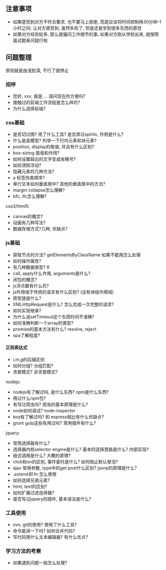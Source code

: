 ## 注意事项

- 如果感觉到对方不符合要求, 也不要马上拒绝, 而是应该将时间控制再30分钟-1小时之间; 让对方感受到, 虽然失败了, 但是还是学到很多东西的感觉
- 如果对方经验较多, 那么就偏问工作细节的事, 如果对方刚从学校出来, 就按照面试题来问就行啦

## 问题整理

原则就是由浅到深, 不行了就停止

### 招呼

- 您好, xxx, 我是.... 请问现在你方便吗?
- 接触过的前端工作流程是怎么样的?
- 为什么选择前端?

### css基础

- 是否切过图? 用了什么工具? 是否弄过spirits, 作用是什么?
- 什么是盒模型? 列举一下行内元素和块元素?
- position, display的取值, 并且有什么区别?
- box-sizing 取值和作用?
- 如何设置超出的文字变成省略号?
- 如何清除浮动?
- 隐藏元素的几种方法?
- a 标签伪类顺序?
- 单行文本如何垂直居中? 其他的垂直居中的方法? 
- margin collapse怎么理解?
- bfc, ifc怎么理解?

css3/html5: 

- canvas的概念?
- 动画有几种写法?
- 数据存储方式?几种, 优缺点?

### js基础

- 获取节点的方法? getElementsByClassName 如果不能用怎么处理
- 如何操作属性?
- 有几种数据类型? 6
- call, apply什么作用, arguments是什么?
- 闭包的概念?
- js浮点数有什么坑?
- js作用域于传统的语言有什么区别? (没有块级作用域)
- 原型链是什么?
- XMLHttpRequest是什么? 怎么完成一次完整的请求?
- 如何实现继承?
- 为什么说setTimeout这个东西时间不准确?
- 如何准确判断一个array的类型?
- promise的基本方法有什么? resolve, reject
- spa了解程度?

#### 正则表达式

- i,m,g的后缀区别
- 如何分组? 分组匹配?
- 贪婪模式? 非贪婪模式?

nodejs:

- nodejs有了解过吗, 是什么东西? npm是什么东西?
- 用过什么npm包?
- 有写过爬虫吗? 爬虫的基本原理是什么?
- node如何调试? node-inspector
- koa有了解过吗? 和 express相比有什么优缺点?
- grunt gulp这些有用过吗? 常用插件有什么?

jquery:

- 常用选择器有什么?
- 选择器内核selector engine是什么? 基本的选择思路是什么? 内部实现?
- 链式调用是什么? 大概的原理?
- click和on的区别, 事件委托是什么? 如何阻止默认冒泡?
- ajax 常用参数, type中的get post什么区别? jsonp的原理是什么? 
- $.extend和$.fn 怎么使用
- 如何选择兄弟元素?
- html, text的区别?
- 如何扩展过滤选择器?
- 是否写过jquery的插件, 基本语法是什么?

### 工具使用

- svn, git的使用? 使用了什么工具?
- 命令能讲一下吗? 如何合并代码?
- 写代码用什么文本编辑器? 有什么优点?

### 学习方法的考察

- 如果遇到问题一般怎么处理?
